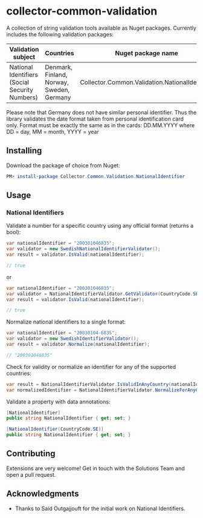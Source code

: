 # collector-common-validation

A collection of string validation tools available as Nuget packages. Currently includes the following validation packages:

| Validation subject | Countries | Nuget package name |
| ------------------ | --------- | ------------------ |
| National Identifiers (Social Security Numbers) | Denmark, Finland, Norway, Sweden, Germany | Collector.Common.Validation.NationalIdentifier |

Please note that Germany does not have similar personal identifier. Thus the library validates the date format taken from
personal identification card only. Format must be exactly the same as in the cards: DD.MM.YYYY
where DD = day, MM = month, YYYY = year

## Installing

Download the package of choice from Nuget:

```Powershell
PM> install-package Collector.Common.Validation.NationalIdentifier
```

## Usage

### National Identifiers

Validate a number for a specific country using any official format (returns a bool):

```c#
var nationalIdentifier = "200301046835";
var validator = new SwedishNationalIdentifierValidator();
var result = validator.IsValid(nationalIdentifier);

// true
```

or 

```c#
var nationalIdentifier = "200301046835";
var validator = NationalIdentifierValidator.GetValidator(CountryCode.SE);
var result = validator.IsValid(nationalIdentifier);

// true
```

Normalize national identifiers to a single format:

```c#
var nationalIdentifier = "20030104-6835";
var validator = new SwedishIdentifierValidator();
var result = validator.Normalize(nationalIdentifier);

// "200301046835"
```

Check for validity or normalize an identifier for any of the supported countries:

```c#
var result = NationalIdentifierValidator.IsValidInAnyCountry(nationalIdentifier);
var normalizedIdentifier = NationalIdentifierValidator.NormalizeForAnyCountry(nationalIdentifier);
```

Validate a property with data annotations:

```c#
[NationalIdentifier]
public string NationalIdentifier { get; set; }

[NationalIdentifier(CountryCode.SE)]
public string NationalIdentifier { get; set; }
```

## Contributing

Extensions are very welcome! Get in touch with the Solutions Team and open a pull request.

## Acknowledgments

* Thanks to Said Outgajjouft for the initial work on National Identifiers.
